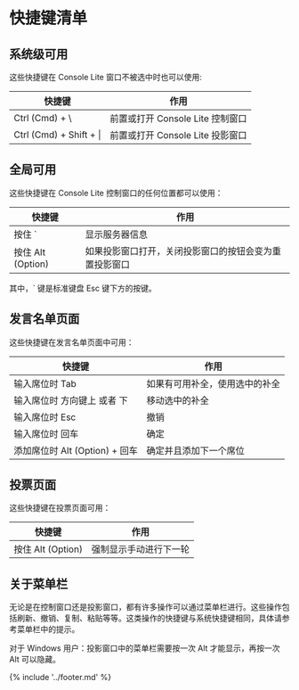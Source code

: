 # 快捷键清单

## 系统级可用

这些快捷键在 Console Lite 窗口不被选中时也可以使用:

|快捷键|作用|
|--|--|
|Ctrl (Cmd) + \ |前置或打开 Console Lite 控制窗口|
|Ctrl (Cmd) + Shift + \||前置或打开 Console Lite 投影窗口|

## 全局可用

这些快捷键在 Console Lite 控制窗口的任何位置都可以使用：

|快捷键|作用|
|--|--|
|按住 \`|显示服务器信息|
|按住 Alt (Option)|如果投影窗口打开，关闭投影窗口的按钮会变为重置投影窗口|

其中，\` 键是标准键盘 Esc 键下方的按键。

## 发言名单页面

这些快捷键在发言名单页面中可用：

|快捷键|作用|
|--|--|
|输入席位时 Tab|如果有可用补全，使用选中的补全|
|输入席位时 方向键上 或者 下|移动选中的补全|
|输入席位时 Esc|撤销|
|输入席位时 回车|确定|
|添加席位时 Alt (Option) + 回车|确定并且添加下一个席位|

## 投票页面

这些快捷键在投票页面可用：

|快捷键|作用|
|--|--|
|按住 Alt (Option)|强制显示手动进行下一轮|

## 关于菜单栏

无论是在控制窗口还是投影窗口，都有许多操作可以通过菜单栏进行。这些操作包括刷新、撤销、复制、粘贴等等。这类操作的快捷键与系统快捷键相同，具体请参考菜单栏中的提示。

对于 Windows 用户：投影窗口中的菜单栏需要按一次 Alt 才能显示，再按一次 Alt 可以隐藏。

{% include '../footer.md' %}
